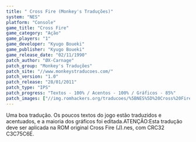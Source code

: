 ```yaml
---
title: " Cross Fire (Monkey's Traduções)"
system: "NES"
platform: "Console"
game_title: "Cross Fire"
game_category: "Ação"
game_players: "1"
game_developer: "Kyugo Boueki"
game_publisher: "Kyugo Boueki"
game_release_date: "02/11/1990"
patch_author: "ØX-Carnage"
patch_group: "Monkey's Traduções"
patch_site: "//www.monkeystraducoes.com/"
patch_version: "1.0"
patch_release: "28/01/2011"
patch_type: "IPS"
patch_progress: "Textos - 100% / Acentos - 100% / Gráficos - 85%"
patch_images: ["//img.romhackers.org/traducoes/%5BNES%5D%20Cross%20Fire%20-%20Monkey's%20Tradu%C3%A7%C3%B5es%20-%201.png","//img.romhackers.org/traducoes/%5BNES%5D%20Cross%20Fire%20-%20Monkey's%20Tradu%C3%A7%C3%B5es%20-%202.png","//img.romhackers.org/traducoes/%5BNES%5D%20Cross%20Fire%20-%20Monkey's%20Tradu%C3%A7%C3%B5es%20-%203.png"]
---
```

Uma boa tradução. Os poucos textos do jogo estão traduzidos e acentuados, e a maioria dos gráficos foi editada.ATENÇÃO:Esta tradução deve ser aplicada na ROM original Cross Fire (J).nes, com CRC32 C3C75C6E.